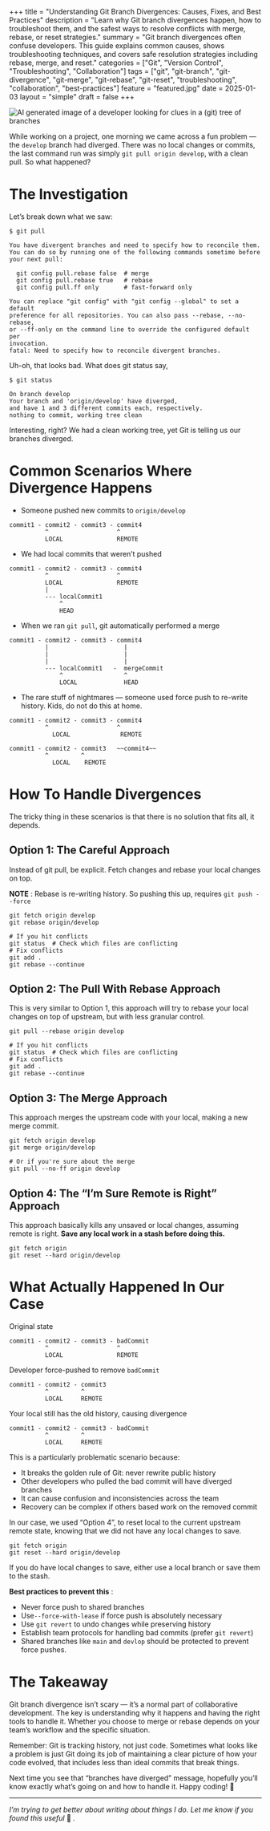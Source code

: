 +++
title = "Understanding Git Branch Divergences: Causes, Fixes, and Best Practices"
description = "Learn why Git branch divergences happen, how to troubleshoot them, and the safest ways to resolve conflicts with merge, rebase, or reset strategies."
summary = "Git branch divergences often confuse developers. This guide explains common causes, shows troubleshooting techniques, and covers safe resolution strategies including rebase, merge, and reset."
categories = ["Git", "Version Control", "Troubleshooting", "Collaboration"]
tags = ["git", "git-branch", "git-divergence", "git-merge", "git-rebase", "git-reset", "troubleshooting", "collaboration", "best-practices"]
feature = "featured.jpg"
date = 2025-01-03
layout = "simple"
draft = false
+++

![AI generated image of a developer looking for clues in a (git) tree of
branches](featured.jpg)

While working on a project, one morning we came across a fun problem — the
`develop` branch had diverged. There was no local changes or commits, the last
command run was simply `git pull origin develop`, with a clean pull. So what
happened?

# The Investigation

Let’s break down what we saw:

```
$ git pull

You have divergent branches and need to specify how to reconcile them.
You can do so by running one of the following commands sometime before
your next pull:

  git config pull.rebase false  # merge
  git config pull.rebase true   # rebase
  git config pull.ff only       # fast-forward only

You can replace "git config" with "git config --global" to set a default
preference for all repositories. You can also pass --rebase, --no-rebase,
or --ff-only on the command line to override the configured default per
invocation.
fatal: Need to specify how to reconcile divergent branches.
```

Uh-oh, that looks bad. What does git status say,

```
$ git status

On branch develop
Your branch and 'origin/develop' have diverged,
and have 1 and 3 different commits each, respectively.
nothing to commit, working tree clean

```
Interesting, right? We had a clean working tree, yet Git is telling us our
branches diverged.

# Common Scenarios Where Divergence Happens

  * Someone pushed new commits to `origin/develop`

```
commit1 - commit2 - commit3 - commit4
          ^                   ^
          LOCAL               REMOTE
```
* We had local commits that weren’t pushed

```
commit1 - commit2 - commit3 - commit4
          ^                   ^
          LOCAL               REMOTE
          |
          --- localCommit1
              ^
              HEAD
```
* When we ran `git pull`, git automatically performed a merge

```
commit1 - commit2 - commit3 - commit4
          |                     |
          |                     |
          |                     |
          --- localCommit1   -  mergeCommit
              ^                 ^
              LOCAL             HEAD
```
* The rare stuff of nightmares — someone used force push to re-write history. Kids, do not do this at home.

```
commit1 - commit2 - commit3 - commit4
          ^                   ^
            LOCAL              REMOTE

commit1 - commit2 - commit3   ~~commit4~~
          ^         ^
            LOCAL    REMOTE
```
# How To Handle Divergences

The tricky thing in these scenarios is that there is no solution that fits
all, it depends.

## Option 1: The Careful Approach

Instead of git pull, be explicit. Fetch changes and rebase your local changes
on top.

 **NOTE** : Rebase is re-writing history. So pushing this up, requires `git
push --force`

```
git fetch origin develop
git rebase origin/develop

# If you hit conflicts
git status  # Check which files are conflicting
# Fix conflicts
git add .
git rebase --continue
```
## Option 2: The Pull With Rebase Approach

This is very similar to Option 1, this approach will try to rebase your local
changes on top of upstream, but with less granular control.

```
git pull --rebase origin develop

# If you hit conflicts
git status  # Check which files are conflicting
# Fix conflicts
git add .
git rebase --continue
```
## Option 3: The Merge Approach

This approach merges the upstream code with your local, making a new merge
commit.

```
git fetch origin develop
git merge origin/develop

# Or if you're sure about the merge
git pull --no-ff origin develop

```
## Option 4: The “I’m Sure Remote is Right” Approach

This approach basically kills any unsaved or local changes, assuming remote is
right. **Save any local work in a stash before doing this.**

```
git fetch origin
git reset --hard origin/develop
```
# What Actually Happened In Our Case

Original state

```
commit1 - commit2 - commit3 - badCommit
          ^                   ^
          LOCAL               REMOTE
```
Developer force-pushed to remove `badCommit`

```
commit1 - commit2 - commit3
          ^         ^
          LOCAL     REMOTE
```
Your local still has the old history, causing divergence

```
commit1 - commit2 - commit3 - badCommit
          ^         ^
          LOCAL     REMOTE
```
This is a particularly problematic scenario because:

  * It breaks the golden rule of Git: never rewrite public history
  * Other developers who pulled the bad commit will have diverged branches
  * It can cause confusion and inconsistencies across the team
  * Recovery can be complex if others based work on the removed commit

In our case, we used “Option 4”, to reset local to the current upstream remote
state, knowing that we did not have any local changes to save.

```
git fetch origin
git reset --hard origin/develop
```
If you do have local changes to save, either use a local branch or save them
to the stash.

 **Best practices to prevent this** :

  * Never force push to shared branches
  * Use`--force-with-lease` if force push is absolutely necessary
  * Use `git revert` to undo changes while preserving history
  * Establish team protocols for handling bad commits (prefer `git revert`)
  * Shared branches like `main` and `devlop` should be protected to prevent force pushes.

# The Takeaway

Git branch divergence isn’t scary — it’s a normal part of collaborative
development. The key is understanding why it happens and having the right
tools to handle it. Whether you choose to merge or rebase depends on your
team’s workflow and the specific situation.

Remember: Git is tracking history, not just code. Sometimes what looks like a
problem is just Git doing its job of maintaining a clear picture of how your
code evolved, that includes less than ideal commits that break things.

Next time you see that “branches have diverged” message, hopefully you’ll know
exactly what’s going on and how to handle it. Happy coding! 🎉

<hr>

 _I’m trying to get better about writing about things I do. Let me know if you
found this useful_ 🙂 _._
